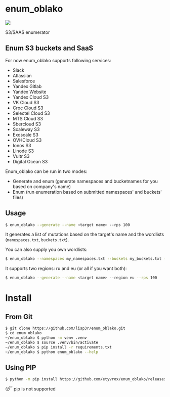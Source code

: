 # enum_oblako

[![](https://img.shields.io/badge/python-3.10+-blue.svg)](https://www.python.org/downloads/)

S3/SAAS enumerator

## Enum S3 buckets and SaaS

For now enum_oblako supports following services:
- Slack
- Atlassian
- Salesforce
- Yandex Gitlab
- Yandex Website
- Yandex Cloud S3
- VK Cloud S3
- Croc Cloud S3
- Selectel Cloud S3
- MTS Cloud S3
- Sbercloud S3
- Scaleway S3
- Exoscale S3
- OVHCloud S3
- Ionos S3
- Linode S3
- Vultr S3
- Digital Ocean S3

Enum_oblako can be run in two modes:
- Generate and enum (generate namespaces and bucketnames for you based on company's name)
- Enum (run enumeration based on submitted namespaces' and buckets' files)

## Usage

```sh
$ enum_oblako --generate --name <target name> --rps 100
```

It generates a list of mutations based on the target's name and the wordlists (`namespaces.txt`, `buckets.txt`).

You can also supply you own wordlists:

```sh
$ enum_oblako --namespaces my_namespaces.txt --buckets my_buckets.txt --name <target name> --rps 100
```

It supports two regions: ru and eu (or all if you want both):

```sh
$ enum_oblako --generate --name <target name> --region eu --rps 100
```

# Install

## From Git

```sh
$ git clone https://github.com/lisp3r/enum_oblako.git
$ cd enum_oblako
~/enum_oblako $ python -m venv .venv
~/enum_oblako $ source .venv/bin/activate
~/enum_oblako $ pip install -r requirements.txt
~/enum_oblako $ python enum_oblako --help
```


## Using PIP

```bash
$ python -m pip install https://github.com/etyvrox/enum_oblako/releases/latest/download/enum-oblako.tar.gz
```

:sleeping: pip is not supported
